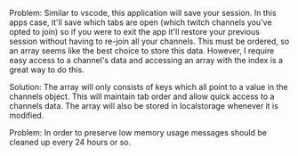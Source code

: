 Problem: Similar to vscode, this application will save your session. In this apps case, it'll
save which tabs are open (which twitch channels you've opted to join) so if you were to exit the app it'll restore your previous session without having to re-join all your channels. This must be ordered, so an array seems like the best choice to store this data. However, I require easy access to a channel's data and accessing an array with the index is a great way to do this.

Solution: The array will only consists of keys which all point to a value in the channels object.
This will maintain tab order and allow quick access to a channels data. The array will also be stored in localstorage whenever it is modified.

Problem: In order to preserve low memory usage messages should be cleaned up every 24 hours or so.
